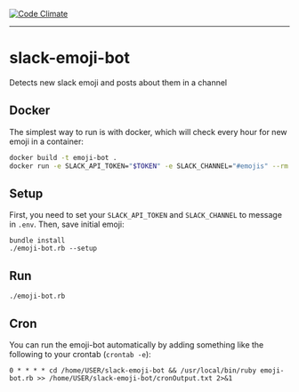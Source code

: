 [![Code Climate](https://codeclimate.com/github/dpca/slack-emoji-bot/badges/gpa.svg)](https://codeclimate.com/github/dpca/slack-emoji-bot)

* * *

# slack-emoji-bot

Detects new slack emoji and posts about them in a channel

## Docker

The simplest way to run is with docker, which will check every hour for new
emoji in a container:

```bash
docker build -t emoji-bot .
docker run -e SLACK_API_TOKEN="$TOKEN" -e SLACK_CHANNEL="#emojis" --rm -it emoji-bot
```

## Setup

First, you need to set your `SLACK_API_TOKEN` and `SLACK_CHANNEL` to message in
`.env`. Then, save initial emoji:

```
bundle install
./emoji-bot.rb --setup
```

## Run

```
./emoji-bot.rb
```

## Cron

You can run the emoji-bot automatically by adding something like the following
to your crontab (`crontab -e`):

```
0 * * * * cd /home/USER/slack-emoji-bot && /usr/local/bin/ruby emoji-bot.rb >> /home/USER/slack-emoji-bot/cronOutput.txt 2>&1
```
